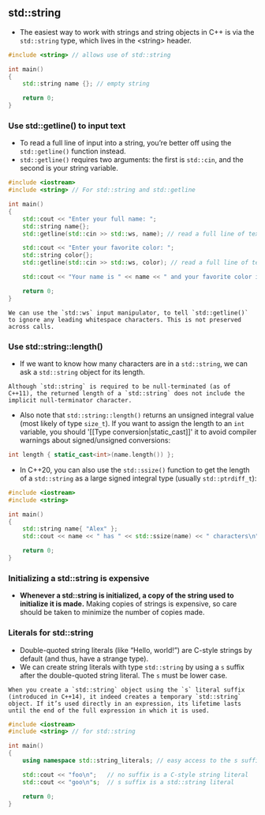## std::string
- The easiest way to work with strings and string objects in C++ is via the `std::string` type, which lives in the \<string\> header.

```cpp
#include <string> // allows use of std::string

int main()
{
    std::string name {}; // empty string

    return 0;
}
```

### Use std::getline() to input text
- To read a full line of input into a string, you’re better off using the `std::getline()` function instead. 
- `std::getline()` requires two arguments: the first is `std::cin`, and the second is your string variable.

```cpp
#include <iostream>
#include <string> // For std::string and std::getline

int main()
{
    std::cout << "Enter your full name: ";
    std::string name{};
    std::getline(std::cin >> std::ws, name); // read a full line of text into name

    std::cout << "Enter your favorite color: ";
    std::string color{};
    std::getline(std::cin >> std::ws, color); // read a full line of text into color

    std::cout << "Your name is " << name << " and your favorite color is " << color << '\n';

    return 0;
}
```

```ad-note
We can use the `std::ws` input manipulator, to tell `std::getline()` to ignore any leading whitespace characters. This is not preserved across calls.
```

### Use std::string::length()
- If we want to know how many characters are in a `std::string`, we can ask a `std::string` object for its length.
```ad-note
Although `std::string` is required to be null-terminated (as of C++11), the returned length of a `std::string` does not include the implicit null-terminator character.
```
- Also note that `std::string::length()` returns an unsigned integral value (most likely of type `size_t`). If you want to assign the length to an `int` variable, you should '[[Type conversion|static_cast]]' it to avoid compiler warnings about signed/unsigned conversions:

```cpp
int length { static_cast<int>(name.length()) };
```

- In C++20, you can also use the `std::ssize()` function to get the length of a `std::string` as a large signed integral type (usually `std::ptrdiff_t`):

```cpp
#include <iostream>
#include <string>

int main()
{
    std::string name{ "Alex" };
    std::cout << name << " has " << std::ssize(name) << " characters\n";

    return 0;
}
```

### Initializing a std::string is expensive
- **Whenever a std::string is initialized, a copy of the string used to initialize it is made.** Making copies of strings is expensive, so care should be taken to minimize the number of copies made.

### Literals for std::string
- Double-quoted string literals (like “Hello, world!”) are C-style strings by default (and thus, have a strange type).
- We can create string literals with type `std::string` by using a `s` suffix after the double-quoted string literal. The `s` must be lower case.
```ad-tip
When you create a `std::string` object using the `s` literal suffix (introduced in C++14), it indeed creates a temporary `std::string` object. If it’s used directly in an expression, its lifetime lasts until the end of the full expression in which it is used.
```

```cpp
#include <iostream>
#include <string> // for std::string

int main()
{
    using namespace std::string_literals; // easy access to the s suffix

    std::cout << "foo\n";   // no suffix is a C-style string literal
    std::cout << "goo\n"s;  // s suffix is a std::string literal

    return 0;
}
```